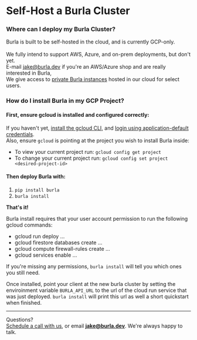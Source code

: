 # Self-Host a Burla Cluster

### Where can I deploy my Burla Cluster?

Burla is built to be self-hosted in the cloud, and is currently GCP-only.\
\
We fully intend to support AWS, Azure, and on-prem deployments, but don't yet.\
E-mail [jake@burla.dev](mailto:jake@burla.dev) if you're an AWS/Azure shop and are really interested in Burla,\
We give access to [private Burla instances](use-a-private-managed-cluster.md) hosted in our cloud for select users.

### How do I install Burla in my GCP Project?

#### First, ensure gcloud is installed and configured correctly:

If you haven't yet, [install the gcloud CLI](https://cloud.google.com/sdk/docs/install), and [login using application-default credentials](https://cloud.google.com/docs/authentication/set-up-adc-local-dev-environment).\
Also, ensure `gcloud` is pointing at the project you wish to install Burla inside:

* To view your current project run: `gcloud config get project`
* To change your current project run: `gcloud config set project <desired-project-id>`

#### Then deploy Burla with:

1. `pip install burla`
2. `burla install`

**That's it!**

Burla install requires that your user account permission to run the following gcloud commands:

* gcloud run deploy ...
* gcloud firestore databases create ...
* gcloud compute firewall-rules create ...
* gcloud services enable ...

If you're missing any permissions, `burla install` will tell you which ones you still need.

Once installed, point your client at the new burla cluster by setting the enviroinment variable `BURLA_API_URL` to the url of the cloud run service that was just deployed. `burla install` will print this url as well a short quickstart when finished.







***

Questions?\
[Schedule a call with us](http://cal.com/jakez/burla), or email **jake@burla.dev**. We're always happy to talk.
